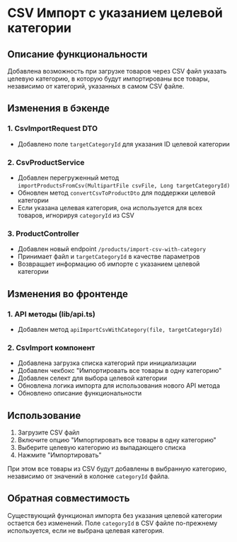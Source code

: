 # CSV Импорт с указанием целевой категории

## Описание функциональности

Добавлена возможность при загрузке товаров через CSV файл указать целевую категорию, в которую будут импортированы все товары, независимо от категорий, указанных в самом CSV файле.

## Изменения в бэкенде

### 1. CsvImportRequest DTO
- Добавлено поле `targetCategoryId` для указания ID целевой категории

### 2. CsvProductService
- Добавлен перегруженный метод `importProductsFromCsv(MultipartFile csvFile, Long targetCategoryId)`
- Обновлен метод `convertCsvToProductDto` для поддержки целевой категории
- Если указана целевая категория, она используется для всех товаров, игнорируя `categoryId` из CSV

### 3. ProductController
- Добавлен новый endpoint `/products/import-csv-with-category`
- Принимает файл и `targetCategoryId` в качестве параметров
- Возвращает информацию об импорте с указанием целевой категории

## Изменения во фронтенде

### 1. API методы (lib/api.ts)
- Добавлен метод `apiImportCsvWithCategory(file, targetCategoryId)`

### 2. CsvImport компонент
- Добавлена загрузка списка категорий при инициализации
- Добавлен чекбокс "Импортировать все товары в одну категорию"
- Добавлен селект для выбора целевой категории
- Обновлена логика импорта для использования нового API метода
- Обновлено описание функциональности

## Использование

1. Загрузите CSV файл
2. Включите опцию "Импортировать все товары в одну категорию"
3. Выберите целевую категорию из выпадающего списка
4. Нажмите "Импортировать"

При этом все товары из CSV будут добавлены в выбранную категорию, независимо от значений в колонке `categoryId` файла.

## Обратная совместимость

Существующий функционал импорта без указания целевой категории остается без изменений. Поле `categoryId` в CSV файле по-прежнему используется, если не выбрана целевая категория.
